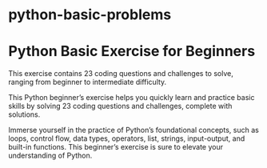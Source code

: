 # python-basic-problems
# Python Basic Exercise for Beginners
This exercise contains 23 coding questions and challenges to solve, ranging from beginner to intermediate difficulty.

 This Python beginner’s exercise helps you quickly learn and practice basic skills by solving 23 coding questions and challenges, complete with solutions.

 Immerse yourself in the practice of Python’s foundational concepts, such as loops, control flow, data types, operators, list, strings, input-output, and built-in functions. This beginner’s exercise is sure to elevate your understanding of Python.
